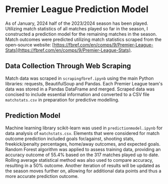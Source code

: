 # Premier League Prediction Model

As of January, 2024 half of the 2023/2024 season has been played. Utilizing match statistics of all matches played so far in the season, I constructed a prediction model for the remaining matches in the season. Match outcomes were predicted utilizing match statistics scraped from the open-source website: [https://fbref.com/en/comps/9/Premier-League-Stats](https://fbref.com/en/comps/9/Premier-League-Stats).

## Data Collection Through Web Scraping
Match data was scraped in `scrapingfbref.ipynb` using the main Python libraries: requests, BeautifulSoup and Pandas. Each Premier League team's data was stored in a Pandas DataFrame and merged. Scraped data was concised to include essential information and converted to a CSV file `matchstats.csv` in preparation for predictive modelling. 

## Prediction Model
Machine learning library scikit-learn was used in `predictionmodel.ipynb` for data analysis of `matchstats.csv`. Elements that were considered for match outcome prediction included goals for/against, shooting stats, freekick/penalty percentages, home/away outcomes, and expected goals.  Random Forest algorithm was applied to assess training data, providing an accuracy outcome of 55.4% based on the 317 matches played up to date. Rolling average statistical method was also used to compare accuracy, resulting in a 50% outcome. Another iteration of results will be updated as the season moves further on, allowing for additional data points and thus a more accurate prediction outcome.



